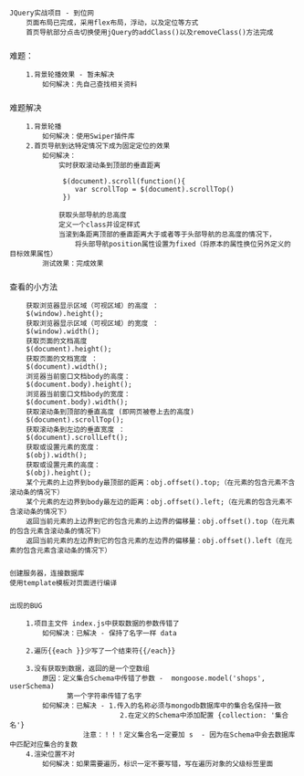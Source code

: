 
    JQuery实战项目 - 到位网
        页面布局已完成，采用flex布局，浮动，以及定位等方式
        首页导航部分点击切换使用jQuery的addClass()以及removeClass()方法完成
    
### 
   难题：
   
        1.背景轮播效果 - 暂未解决
            如何解决：先自己查找相关资料
   
###
   难题解决
   
        1.背景轮播
            如何解决：使用Swiper插件库
        2.首页导航到达特定情况下成为固定定位的效果
            如何解决：
                实时获取滚动条到顶部的垂直距离
                 
                 $(document).scroll(function(){
                    var scrollTop = $(document).scrollTop()
                 })
                 
                获取头部导航的总高度
                定义一个class并设定样式
                当滚到条距离顶部的垂直距离大于或者等于头部导航的总高度的情况下，
                    将头部导航position属性设置为fixed（将原本的属性换位另外定义的目标效果属性）
            测试效果：完成效果
               
###         
   查看的小方法
   
        获取浏览器显示区域（可视区域）的高度 ：   
        $(window).height();   
        获取浏览器显示区域（可视区域）的宽度 ：
        $(window).width();   
        获取页面的文档高度   
        $(document).height();   
        获取页面的文档宽度 ：
        $(document).width(); 
        浏览器当前窗口文档body的高度：  
        $(document.body).height();
        浏览器当前窗口文档body的宽度： 
        $(document.body).width();
        获取滚动条到顶部的垂直高度 (即网页被卷上去的高度)  
        $(document).scrollTop();   
        获取滚动条到左边的垂直宽度 ：
        $(document).scrollLeft(); 
        获取或设置元素的宽度：
        $(obj).width();
        获取或设置元素的高度：
        $(obj).height();
        某个元素的上边界到body最顶部的距离：obj.offset().top;（在元素的包含元素不含滚动条的情况下）
        某个元素的左边界到body最左边的距离：obj.offset().left;（在元素的包含元素不含滚动条的情况下）
        返回当前元素的上边界到它的包含元素的上边界的偏移量：obj.offset().top（在元素的包含元素含滚动条的情况下）
        返回当前元素的左边界到它的包含元素的左边界的偏移量：obj.offset().left（在元素的包含元素含滚动条的情况下）
 
###
    创建服务器，连接数据库
    使用template模板对页面进行编译
    
###
    出现的BUG
        
        1.项目主文件 index.js中获取数据的参数传错了
            如何解决：已解决 - 保持了名字一样 data
        
        2.遍历{{each }}少写了一个结束符{{/each}}
        
        3.没有获取到数据，返回的是一个空数组
            原因：定义集合Schema中传错了参数 -  mongoose.model('shops', userSchema)
                  第一个字符串传错了名字
            如何解决：已解决 - 1.传入的名称必须与mongodb数据库中的集合名保持一致      
                               2.在定义的Schema中添加配置 {collection: '集合名'} 
                      注意：！！！定义集合名一定要加 s  - 因为在Schema中会去数据库中匹配对应集合的复数       
        4.渲染位置不对
            如何解决：如果需要遍历，标识一定不要写错，写在遍历对象的父级标签里面